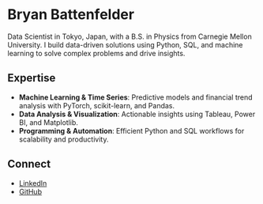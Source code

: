 # Bryan Battenfelder

Data Scientist in Tokyo, Japan, with a B.S. in Physics from Carnegie Mellon University. I build data-driven solutions using Python, SQL, and machine learning to solve complex problems and drive insights.

## Expertise
- **Machine Learning & Time Series**: Predictive models and financial trend analysis with PyTorch, scikit-learn, and Pandas.
- **Data Analysis & Visualization**: Actionable insights using Tableau, Power BI, and Matplotlib.
- **Programming & Automation**: Efficient Python and SQL workflows for scalability and productivity.


## Connect
- [LinkedIn](https://www.linkedin.com/in/bryan-battenfelder/)
- [GitHub](https://github.com/TokyoFixed)

